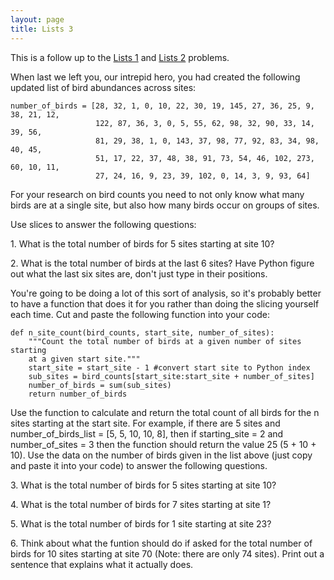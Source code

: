 ```yaml
---
layout: page
title: Lists 3
---
```


This is a follow up to the [Lists 1](/exercises/lists-1) and [Lists
2](/exercises/lists-2) problems.

When last we left you, our intrepid hero, you had created the following
updated list of bird abundances across sites:

```
number_of_birds = [28, 32, 1, 0, 10, 22, 30, 19, 145, 27, 36, 25, 9, 38, 21, 12,
                   122, 87, 36, 3, 0, 5, 55, 62, 98, 32, 90, 33, 14, 39, 56,
                   81, 29, 38, 1, 0, 143, 37, 98, 77, 92, 83, 34, 98, 40, 45,
                   51, 17, 22, 37, 48, 38, 91, 73, 54, 46, 102, 273, 60, 10, 11,
                   27, 24, 16, 9, 23, 39, 102, 0, 14, 3, 9, 93, 64]
```

For your research on bird counts you need to not only know what many
birds are at a single site, but also how many birds occur on groups of
sites.

Use slices to answer the following questions:

​1. What is the total number of birds for 5 sites starting at site 10?

​2. What is the total number of birds at the last 6 sites? Have Python
figure out what the last six sites are, don't just type in their
positions.

You're going to be doing a lot of this sort of analysis, so it's
probably better to have a function that does it for you rather than
doing the slicing yourself each time. Cut and paste the following
function into your code:

```
def n_site_count(bird_counts, start_site, number_of_sites):
    """Count the total number of birds at a given number of sites starting
    at a given start site."""
    start_site = start_site - 1 #convert start site to Python index
    sub_sites = bird_counts[start_site:start_site + number_of_sites]
    number_of_birds = sum(sub_sites)
    return number_of_birds
```

Use the function to calculate and return the total count of all birds
for the n sites starting at the start site. For example, if there are 5
sites and number\_of\_birds\_list = [5, 5, 10, 10, 8], then if
starting\_site = 2 and number\_of\_sites = 3 then the function should
return the value 25 (5 + 10 + 10). Use the data on the number of birds
given in the list above (just copy and paste it into your code) to
answer the following questions.

​3. What is the total number of birds for 5 sites starting at site 10?

​4. What is the total number of birds for 7 sites starting at site 1?

​5. What is the total number of birds for 1 site starting at site 23?

​6. Think about what the funtion should do if asked for the total number
of birds for 10 sites starting at site 70 (Note: there are only 74
sites). Print out a sentence that explains what it actually does.
